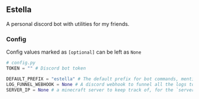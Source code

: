 ## Estella

A personal discord bot with utilities for my friends.

### Config

Config values marked as `[optional]` can be left as `None`

```py
# config.py
TOKEN = "" # Discord bot token

DEFAULT_PREFIX = "estella" # The default prefix for bot commands, mentioning the bot also works as a prefix.
LOG_FUNNEL_WEBHOOK = None # A discord webhook to funnel all the logs too. [optional]
SERVER_IP = None # a minecraft server to keep track of, for the `server` extension. [optional]
```